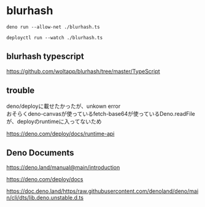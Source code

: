 # blurhash


```
deno run --allow-net ./blurhash.ts
```

```
deployctl run --watch ./blurhash.ts
```


## blurhash typescript

https://github.com/woltapp/blurhash/tree/master/TypeScript



## trouble

deno/deployに載せたかったが、unkown error  
おそらくdeno-canvasが使っているfetch-base64が使っているDeno.readFileが、deployのruntimeに入ってないため

https://deno.com/deploy/docs/runtime-api

## Deno Documents

https://deno.land/manual@main/introduction


https://deno.com/deploy/docs


https://doc.deno.land/https/raw.githubusercontent.com/denoland/deno/main/cli/dts/lib.deno.unstable.d.ts